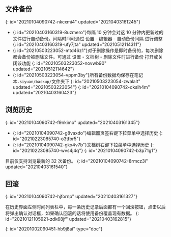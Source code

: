## 文件备份
{: id="20210104090742-nkcxmi4" updated="20210403161245"}

* {: id="20210403160319-8uzmero"}每隔 10 分钟会对这 10 分钟内更新过的文件进行自动备份。间隔时间可通过 <kbd>设置</kbd> - <kbd>编辑器</kbd> - <kbd>自动备份间隔</kbd> 进行调整
  {: id="20210403160319-ufy7jta" updated="20210512114311"}
* {: id="20210503223052-mtd46z1"}对于删除操作是即时备份的，每次删除都会备份被删除文件。可通过 <kbd>设置</kbd> - <kbd>文档树</kbd> - <kbd>删除文件时进行备份</kbd> 打开或关闭该功能
  {: id="20210503223052-novwb90" updated="20210512114642"}
* {: id="20210503223054-vppm3by"}所有备份数据均保存在笔记本`.siyuan/backup/`文件夹下
  {: id="20210503223054-zwalalt" updated="20210503223054"}
{: id="20210104090742-dkslh4m" updated="20210403160423"}

## 浏览历史
{: id="20210104090742-f9nkimo" updated="20210403161345"}

* {: id="20210104090742-g8vaxdo"}编辑器页签右键下拉菜单中选择历史
  {: id="20210223085740-o3tfbr5"}
* {: id="20210104090742-gkx4v7b"}文档树右键下拉菜单中选择历史
  {: id="20210223085740-wvs4j4q"}
{: id="20210104090742-b3p71g1"}

目前仅支持浏览最新的 32 次备份。
{: id="20210104090742-8rmcz3i" updated="20210403161540"}

## 回滚
{: id="20210104090742-hjfornp" updated="20210403161327"}

在历史界面左侧时间列表栏中，每一条历史记录后面都有一个回滚按钮，点击以后将弹出确认对话框，如果确认回滚的话将使用备份覆盖现有数据。
{: id="20210121105921-zdk68jf" updated="20210403162815"}


{: id="20201002090451-hb9j8ai" type="doc"}
